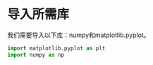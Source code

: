 # 导入所需库

我们需要导入以下库：numpy和matplotlib.pyplot。

```python
import matplotlib.pyplot as plt
import numpy as np
```
